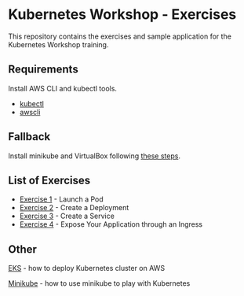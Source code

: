 # Kubernetes Workshop - Exercises

This repository contains the exercises and sample application for the Kubernetes Workshop training.

## Requirements

Install AWS CLI and kubectl tools.

- [kubectl](https://kubernetes.io/docs/tasks/tools/)
- [awscli](https://docs.aws.amazon.com/cli/latest/userguide/install-cliv2.html)

## Fallback

Install minikube and VirtualBox following [these steps](https://gist.github.com/katarzyna-dusza/755899ee2995eebf7bcc3e418c9f984d).


## List of Exercises

* [Exercise 1](exercises/exercise1.md) - Launch a Pod
* [Exercise 2](exercises/exercise2.md) - Create a Deployment
* [Exercise 3](exercises/exercise3.md) - Create a Service
* [Exercise 4](exercises/exercise4.md) - Expose Your Application through an Ingress


## Other
[EKS](k8s-EKS-cluster-step-by-step/README.md) - how to deploy Kubernetes cluster on AWS

[Minikube](https://github.com/katarzyna-dusza/k8s-medium) - how to use minikube to play with Kubernetes
